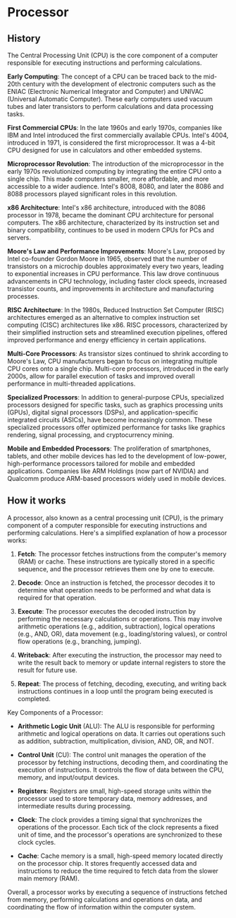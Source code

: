

# Processor

## History

The Central Processing Unit (CPU) is the core component of a computer responsible for executing instructions and performing calculations.

**Early Computing**: The concept of a CPU can be traced back to the mid-20th century with the development of electronic computers such as the ENIAC (Electronic Numerical Integrator and Computer) and UNIVAC (Universal Automatic Computer). These early computers used vacuum tubes and later transistors to perform calculations and data processing tasks.

**First Commercial CPUs**: In the late 1960s and early 1970s, companies like IBM and Intel introduced the first commercially available CPUs. Intel's 4004, introduced in 1971, is considered the first microprocessor. It was a 4-bit CPU designed for use in calculators and other embedded systems.

**Microprocessor Revolution**: The introduction of the microprocessor in the early 1970s revolutionized computing by integrating the entire CPU onto a single chip. This made computers smaller, more affordable, and more accessible to a wider audience. Intel's 8008, 8080, and later the 8086 and 8088 processors played significant roles in this revolution.

**x86 Architecture**: Intel's x86 architecture, introduced with the 8086 processor in 1978, became the dominant CPU architecture for personal computers. The x86 architecture, characterized by its instruction set and binary compatibility, continues to be used in modern CPUs for PCs and servers.

**Moore's Law and Performance Improvements**: Moore's Law, proposed by Intel co-founder Gordon Moore in 1965, observed that the number of transistors on a microchip doubles approximately every two years, leading to exponential increases in CPU performance. This law drove continuous advancements in CPU technology, including faster clock speeds, increased transistor counts, and improvements in architecture and manufacturing processes.

**RISC Architecture**: In the 1980s, Reduced Instruction Set Computer (RISC) architectures emerged as an alternative to complex instruction set computing (CISC) architectures like x86. RISC processors, characterized by their simplified instruction sets and streamlined execution pipelines, offered improved performance and energy efficiency in certain applications.

**Multi-Core Processors**: As transistor sizes continued to shrink according to Moore's Law, CPU manufacturers began to focus on integrating multiple CPU cores onto a single chip. Multi-core processors, introduced in the early 2000s, allow for parallel execution of tasks and improved overall performance in multi-threaded applications.

**Specialized Processors**: In addition to general-purpose CPUs, specialized processors designed for specific tasks, such as graphics processing units (GPUs), digital signal processors (DSPs), and application-specific integrated circuits (ASICs), have become increasingly common. These specialized processors offer optimized performance for tasks like graphics rendering, signal processing, and cryptocurrency mining.

**Mobile and Embedded Processors**: The proliferation of smartphones, tablets, and other mobile devices has led to the development of low-power, high-performance processors tailored for mobile and embedded applications. Companies like ARM Holdings (now part of NVIDIA) and Qualcomm produce ARM-based processors widely used in mobile devices.

## How it works

A processor, also known as a central processing unit (CPU), is the primary component of a computer responsible for executing instructions and performing calculations. Here's a simplified explanation of how a processor works:

1. **Fetch**: The processor fetches instructions from the computer's memory (RAM) or cache. These instructions are typically stored in a specific sequence, and the processor retrieves them one by one to execute.

2. **Decode**: Once an instruction is fetched, the processor decodes it to determine what operation needs to be performed and what data is required for that operation.

3. **Execute**: The processor executes the decoded instruction by performing the necessary calculations or operations. This may involve arithmetic operations (e.g., addition, subtraction), logical operations (e.g., AND, OR), data movement (e.g., loading/storing values), or control flow operations (e.g., branching, jumping).

4. **Writeback**: After executing the instruction, the processor may need to write the result back to memory or update internal registers to store the result for future use.

5. **Repeat**: The process of fetching, decoding, executing, and writing back instructions continues in a loop until the program being executed is completed.

Key Components of a Processor:

- **Arithmetic Logic Unit** (ALU): The ALU is responsible for performing arithmetic and logical operations on data. It carries out operations such as addition, subtraction, multiplication, division, AND, OR, and NOT.

- **Control Unit** (CU): The control unit manages the operation of the processor by fetching instructions, decoding them, and coordinating the execution of instructions. It controls the flow of data between the CPU, memory, and input/output devices.

- **Registers**: Registers are small, high-speed storage units within the processor used to store temporary data, memory addresses, and intermediate results during processing.

- **Clock**: The clock provides a timing signal that synchronizes the operations of the processor. Each tick of the clock represents a fixed unit of time, and the processor's operations are synchronized to these clock cycles.

- **Cache**: Cache memory is a small, high-speed memory located directly on the processor chip. It stores frequently accessed data and instructions to reduce the time required to fetch data from the slower main memory (RAM).

Overall, a processor works by executing a sequence of instructions fetched from memory, performing calculations and operations on data, and coordinating the flow of information within the computer system.